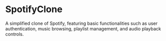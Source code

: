 # SpotifyClone
A simplified clone of Spotify, featuring basic functionalities such as user authentication, music browsing, playlist management, and audio playback controls.
